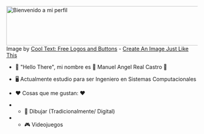 <a href="https://es.cooltext.com"><img src="https://images.cooltext.com/5548652.png" width="782" height="104" alt="Bienvenido a mi perfil" /></a>
<br />Image by <a href="https://es.cooltext.com">Cool Text: Free Logos and Buttons</a> - <a href="https://es.cooltext.com/Edit-Logo?LogoID=3915892270">Create An Image Just Like This</a>


- 👋 "Hello There", mi nombre es 🔵 Manuel Angel Real Castro 🔵

- 🖥 Actualmente estudio para ser Ingeniero en Sistemas Computacionales

- ❤ Cosas que me gustan: ❤
- - 🎨 Dibujar (Tradicionalmente/ Digital)
- - 🎮 Videojuegos 

<!---
IOManuelReal/IOManuelReal is a ✨ special ✨ repository because its `README.md` (this file) appears on your GitHub profile.
You can click the Preview link to take a look at your changes.
--->
